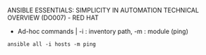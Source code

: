 ANSIBLE ESSENTIALS: SIMPLICITY IN AUTOMATION TECHNICAL OVERVIEW (DO007) - RED HAT

- Ad-hoc commands |
-i : inventory path, -m : module (ping)
```
ansible all -i hosts -m ping
```

